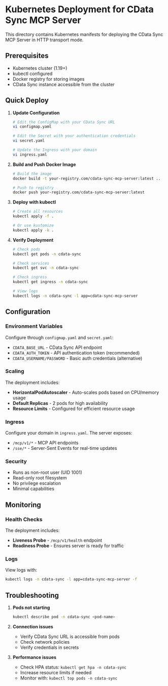 # Kubernetes Deployment for CData Sync MCP Server

This directory contains Kubernetes manifests for deploying the CData Sync MCP Server in HTTP transport mode.

## Prerequisites

- Kubernetes cluster (1.19+)
- kubectl configured
- Docker registry for storing images
- CData Sync instance accessible from the cluster

## Quick Deploy

1. **Update Configuration**
   ```bash
   # Edit the ConfigMap with your CData Sync URL
   vi configmap.yaml
   
   # Edit the Secret with your authentication credentials
   vi secret.yaml
   
   # Update the Ingress with your domain
   vi ingress.yaml
   ```

2. **Build and Push Docker Image**
   ```bash
   # Build the image
   docker build -t your-registry.com/cdata-sync-mcp-server:latest ..
   
   # Push to registry
   docker push your-registry.com/cdata-sync-mcp-server:latest
   ```

3. **Deploy with kubectl**
   ```bash
   # Create all resources
   kubectl apply -f .
   
   # Or use kustomize
   kubectl apply -k .
   ```

4. **Verify Deployment**
   ```bash
   # Check pods
   kubectl get pods -n cdata-sync
   
   # Check services
   kubectl get svc -n cdata-sync
   
   # Check ingress
   kubectl get ingress -n cdata-sync
   
   # View logs
   kubectl logs -n cdata-sync -l app=cdata-sync-mcp-server
   ```

## Configuration

### Environment Variables

Configure through `configmap.yaml` and `secret.yaml`:
- `CDATA_BASE_URL` - CData Sync API endpoint
- `CDATA_AUTH_TOKEN` - API authentication token (recommended)
- `CDATA_USERNAME/PASSWORD` - Basic auth credentials (alternative)

### Scaling

The deployment includes:
- **HorizontalPodAutoscaler** - Auto-scales pods based on CPU/memory usage
- **Default Replicas** - 2 pods for high availability
- **Resource Limits** - Configured for efficient resource usage

### Ingress

Configure your domain in `ingress.yaml`. The server exposes:
- `/mcp/v1/*` - MCP API endpoints
- `/sse/*` - Server-Sent Events for real-time updates

### Security

- Runs as non-root user (UID 1001)
- Read-only root filesystem
- No privilege escalation
- Minimal capabilities

## Monitoring

### Health Checks

The deployment includes:
- **Liveness Probe** - `/mcp/v1/health` endpoint
- **Readiness Probe** - Ensures server is ready for traffic

### Logs

View logs with:
```bash
kubectl logs -n cdata-sync -l app=cdata-sync-mcp-server -f
```

## Troubleshooting

1. **Pods not starting**
   ```bash
   kubectl describe pod -n cdata-sync <pod-name>
   ```

2. **Connection issues**
   - Verify CData Sync URL is accessible from pods
   - Check network policies
   - Verify credentials in secrets

3. **Performance issues**
   - Check HPA status: `kubectl get hpa -n cdata-sync`
   - Increase resource limits if needed
   - Monitor with: `kubectl top pods -n cdata-sync`